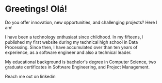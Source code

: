 <h1>Greetings! Olá!</h1>

Do you offer innovation, new opportunities, and challenging projects?
Here I am!

I have been a technology enthusiast since childhood. In my fifteens, I published my first website during my technical high school in Data Processing.
Since then, I have accumulated over than ten years of experience, as a software engineer and also a technical leader.

My educational background is bachelor's degree in Computer Science, two graduate certificates in Software Engineering, and Project Management.

Reach me out on linkedin
